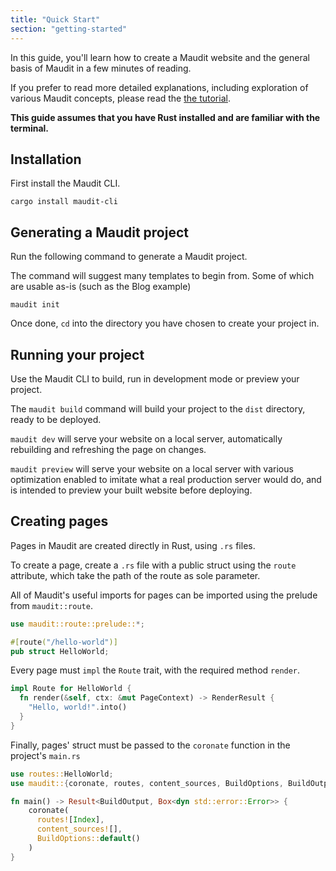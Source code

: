 ```yaml
---
title: "Quick Start"
section: "getting-started"
---
```


In this guide, you'll learn how to create a Maudit website and the general basis of Maudit in a few minutes of reading.

If you prefer to read more detailed explanations, including exploration of various Maudit concepts, please read the [the tutorial]().

**This guide assumes that you have Rust installed and are familiar with the terminal.**

## Installation

First install the Maudit CLI.

```shell
cargo install maudit-cli
```

## Generating a Maudit project

Run the following command to generate a Maudit project.

The command will suggest many templates to begin from. Some of which are usable as-is (such as the Blog example)

```shell
maudit init
```

Once done, `cd` into the directory you have chosen to create your project in.

## Running your project

Use the Maudit CLI to build, run in development mode or preview your project.

The `maudit build` command will build your project to the `dist` directory, ready to be deployed.

`maudit dev` will serve your website on a local server, automatically rebuilding and refreshing the page on changes.

`maudit preview` will serve your website on a local server with various optimization enabled to imitate what a real production server would do, and is intended to preview your built website before deploying.

## Creating pages

Pages in Maudit are created directly in Rust, using `.rs` files.

To create a page, create a `.rs` file with a public struct using the `route` attribute, which take the path of the route as sole parameter.

All of Maudit's useful imports for pages can be imported using the prelude from `maudit::route`.

```rs
use maudit::route::prelude::*;

#[route("/hello-world")]
pub struct HelloWorld;
```

Every page must `impl` the `Route` trait, with the required method `render`.

```rs
impl Route for HelloWorld {
  fn render(&self, ctx: &mut PageContext) -> RenderResult {
    "Hello, world!".into()
  }
}
```

Finally, pages' struct must be passed to the `coronate` function in the project's `main.rs`

```rs
use routes::HelloWorld;
use maudit::{coronate, routes, content_sources, BuildOptions, BuildOutput};

fn main() -> Result<BuildOutput, Box<dyn std::error::Error>> {
    coronate(
      routes![Index],
      content_sources![],
      BuildOptions::default()
    )
}
```
